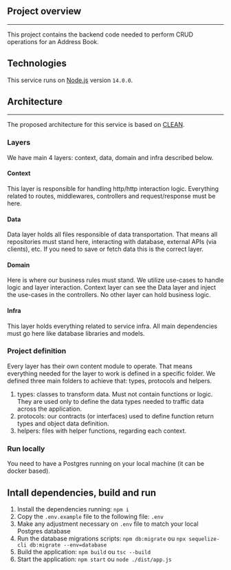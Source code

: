 ## Project overview
---
This project contains the backend code needed to perform CRUD operations for an Address Book.
## Technologies

This service runs on [Node.js](https://nodejs.org/en/) version `14.0.0`.

## Architecture
---
The proposed architecture for this service is based on [CLEAN](https://blog.cleancoder.com/uncle-bob/2012/08/13/the-clean-architecture.html).

### Layers
We have main 4 layers: context, data, domain and infra described below.

#### Context
This layer is responsible for handling http/http interaction logic. Everything related to routes, middlewares, controllers and request/response must be here.

#### Data
Data layer holds all files responsible of data transportation. That means all repositories must stand here, interacting with database, external APIs (via clients), etc. If you need to save or fetch data this is the correct layer.

#### Domain
Here is where our business rules must stand. We utilize use-cases to handle logic and layer interaction. Context layer can see the Data layer and inject the use-cases in the controllers. No other layer can hold business logic.

#### Infra
This layer holds everything related to service infra. All main dependencies must go here like database libraries and models.  

### Project definition
Every layer has their own content module to operate. That means everything needed for the layer to work is defined in a specific folder. We defined three main folders to achieve that: types, protocols and helpers.

1. types: classes to transform data. Must not contain functions or logic. They are used only to define the data types needed to traffic data across the application.
2. protocols: our contracts (or interfaces) used to define function return types and object data definition.
3. helpers: files with helper functions, regarding each context. 


### Run locally

You need to have a Postgres running on your local machine (it can be docker based).

## Intall dependencies, build and run

1. Install the dependencies running: `npm i`
2. Copy the `.env.example` file to the following file: `.env`
3. Make any adjustment necessary on `.env` file to match your local Postgres database
4. Run the database migrations scripts: `npm db:migrate` ou `npx sequelize-cli db:migrate --env=database`
5. Build the application: `npm build` ou `tsc --build`
6. Start the application: `npm start` ou `node ./dist/app.js`
